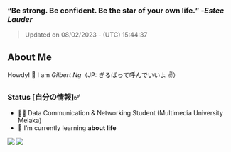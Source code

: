 ### **<q>Be strong. Be confident. Be the star of your own life.</q>** -<em>Estee Lauder</em>
> Updated on 08/02/2023 - (UTC) 15:44:37


## About Me

Howdy! 👋 I am *Gilbert Ng*（JP: ぎるばって呼んでいいよ ✌️）

### Status [自分の情報]✅

- 🙍‍♂️ Data Communication & Networking Student (Multimedia University Melaka)
- 🌱 I’m currently learning **about life**


<div><img align="left" src="https://github-readme-stats.vercel.app/api/top-langs/?username=ngzhekai&layout=compact&theme=material-palenight" /><img align="center" src="https://github-readme-stats.vercel.app/api?username=ngzhekai&show_icons=true&theme=material-palenight" /></div>

